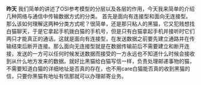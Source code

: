 **昨天** 我们简单的讲述了OSI参考模型的分层以及各层的作用，今天我来简单的介绍几种网络与通信中传输数据方式的分类。
首先是面向有连接型和面向无连接型。那么该如何理解这两种分类方式呢？很简单，还是那只粘人的黑猫，它又犯贱想找白猫聊天，于是它拿起手机拨白猫的手机号，但是只有白猫拿起手机并接听时它们两只才能真正的通话。这就是面向有连接型，在发送数据之前要先建立通路并在传输结束后断开连接。那么面向无连接型就是在数据传输前后不需要建立和断开连接，发送的一方可以任何时候发送数据而接受的一方永远也不知道什么时候会接收到从什么地方发来的数据。就好比黑猫给白猫写信一样，负责处理邮递事物的猫，不需要知道白猫的详细地址是否真的存在，也不用care白猫能否真的收到黑猫的信，只要你黑猫有地址有信那就可以办理邮寄业务。